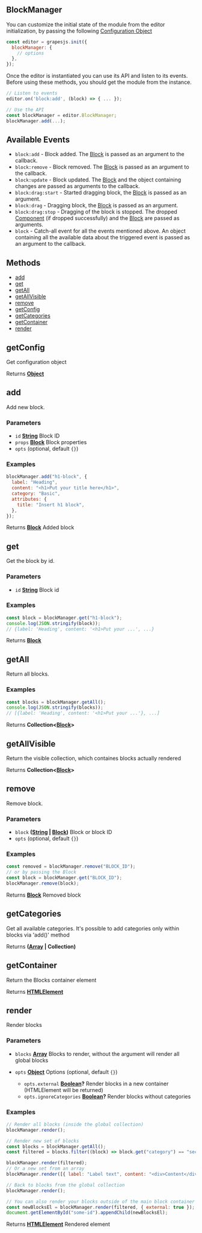<!-- Generated by documentation.js. Update this documentation by updating the source code. -->

## BlockManager

You can customize the initial state of the module from the editor initialization, by passing the following [Configuration Object][1]

```js
const editor = grapesjs.init({
  blockManager: {
    // options
  },
});
```

Once the editor is instantiated you can use its API and listen to its events. Before using these methods, you should get the module from the instance.

```js
// Listen to events
editor.on('block:add', (block) => { ... });

// Use the API
const blockManager = editor.BlockManager;
blockManager.add(...);
```

## Available Events

- `block:add` - Block added. The [Block] is passed as an argument to the callback.
- `block:remove` - Block removed. The [Block] is passed as an argument to the callback.
- `block:update` - Block updated. The [Block] and the object containing changes are passed as arguments to the callback.
- `block:drag:start` - Started dragging block, the [Block] is passed as an argument.
- `block:drag` - Dragging block, the [Block] is passed as an argument.
- `block:drag:stop` - Dragging of the block is stopped. The dropped [Component] (if dropped successfully) and the [Block] are passed as arguments.
- `block` - Catch-all event for all the events mentioned above. An object containing all the available data about the triggered event is passed as an argument to the callback.

## Methods

- [add][2]
- [get][3]
- [getAll][4]
- [getAllVisible][5]
- [remove][6]
- [getConfig][7]
- [getCategories][8]
- [getContainer][9]
- [render][10]

[Block]: block.html
[Component]: component.html

## getConfig

Get configuration object

Returns **[Object][11]**

## add

Add new block.

### Parameters

- `id` **[String][12]** Block ID
- `props` **[Block]** Block properties
- `opts` (optional, default `{}`)

### Examples

```javascript
blockManager.add("h1-block", {
  label: "Heading",
  content: "<h1>Put your title here</h1>",
  category: "Basic",
  attributes: {
    title: "Insert h1 block",
  },
});
```

Returns **[Block]** Added block

## get

Get the block by id.

### Parameters

- `id` **[String][12]** Block id

### Examples

```javascript
const block = blockManager.get("h1-block");
console.log(JSON.stringify(block));
// {label: 'Heading', content: '<h1>Put your ...', ...}
```

Returns **[Block]**

## getAll

Return all blocks.

### Examples

```javascript
const blocks = blockManager.getAll();
console.log(JSON.stringify(blocks));
// [{label: 'Heading', content: '<h1>Put your ...'}, ...]
```

Returns **Collection<[Block]>**

## getAllVisible

Return the visible collection, which containes blocks actually rendered

Returns **Collection<[Block]>**

## remove

Remove block.

### Parameters

- `block` **([String][12] | [Block])** Block or block ID
- `opts` (optional, default `{}`)

### Examples

```javascript
const removed = blockManager.remove("BLOCK_ID");
// or by passing the Block
const block = blockManager.get("BLOCK_ID");
blockManager.remove(block);
```

Returns **[Block]** Removed block

## getCategories

Get all available categories.
It's possible to add categories only within blocks via 'add()' method

Returns **([Array][13] | Collection)**

## getContainer

Return the Blocks container element

Returns **[HTMLElement][14]**

## render

Render blocks

### Parameters

- `blocks` **[Array][13]** Blocks to render, without the argument will render all global blocks
- `opts` **[Object][11]** Options (optional, default `{}`)

  - `opts.external` **[Boolean][15]?** Render blocks in a new container (HTMLElement will be returned)
  - `opts.ignoreCategories` **[Boolean][15]?** Render blocks without categories

### Examples

```javascript
// Render all blocks (inside the global collection)
blockManager.render();

// Render new set of blocks
const blocks = blockManager.getAll();
const filtered = blocks.filter((block) => block.get("category") == "sections");

blockManager.render(filtered);
// Or a new set from an array
blockManager.render([{ label: "Label text", content: "<div>Content</div>" }]);

// Back to blocks from the global collection
blockManager.render();

// You can also render your blocks outside of the main block container
const newBlocksEl = blockManager.render(filtered, { external: true });
document.getElementById("some-id").appendChild(newBlocksEl);
```

Returns **[HTMLElement][14]** Rendered element

[1]: https://github.com/artf/grapesjs/blob/master/src/block_manager/config/config.js
[2]: #add
[3]: #get
[4]: #getall
[5]: #getallvisible
[6]: #remove
[7]: #getconfig
[8]: #getcategories
[9]: #getcontainer
[10]: #render
[11]: https://developer.mozilla.org/docs/Web/JavaScript/Reference/Global_Objects/Object
[12]: https://developer.mozilla.org/docs/Web/JavaScript/Reference/Global_Objects/String
[13]: https://developer.mozilla.org/docs/Web/JavaScript/Reference/Global_Objects/Array
[14]: https://developer.mozilla.org/docs/Web/HTML/Element
[15]: https://developer.mozilla.org/docs/Web/JavaScript/Reference/Global_Objects/Boolean
